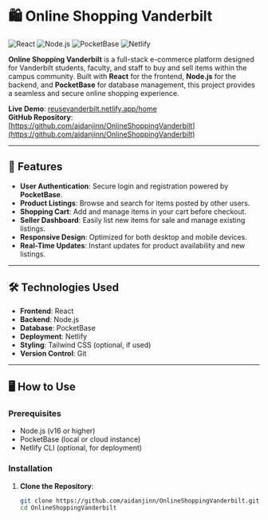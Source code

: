 # 🛍️ Online Shopping Vanderbilt

![React](https://img.shields.io/badge/React-18.2.0-%2361DAFB?logo=react)
![Node.js](https://img.shields.io/badge/Node.js-16.14.0-%23339933?logo=node.js)
![PocketBase](https://img.shields.io/badge/PocketBase-0.8.0-%23007ACC?logo=pocketbase)
![Netlify](https://img.shields.io/badge/Deployed%20on-Netlify-%2300C7B7?logo=netlify)

**Online Shopping Vanderbilt** is a full-stack e-commerce platform designed for Vanderbilt students, faculty, and staff to buy and sell items within the campus community. Built with **React** for the frontend, **Node.js** for the backend, and **PocketBase** for database management, this project provides a seamless and secure online shopping experience.

**Live Demo**: [reusevanderbilt.netlify.app/home](reusevanderbilt.netlify.app/home)  
**GitHub Repository**: [https://github.com/aidanjinn/OnlineShoppingVanderbilt](https://github.com/aidanjinn/OnlineShoppingVanderbilt)

---

## 🚀 **Features**

- **User Authentication**: Secure login and registration powered by **PocketBase**.
- **Product Listings**: Browse and search for items posted by other users.
- **Shopping Cart**: Add and manage items in your cart before checkout.
- **Seller Dashboard**: Easily list new items for sale and manage existing listings.
- **Responsive Design**: Optimized for both desktop and mobile devices.
- **Real-Time Updates**: Instant updates for product availability and new listings.

---

## 🛠️ **Technologies Used**

- **Frontend**: React
- **Backend**: Node.js
- **Database**: PocketBase
- **Deployment**: Netlify
- **Styling**: Tailwind CSS (optional, if used)
- **Version Control**: Git

---

## 🖥️ **How to Use**

### Prerequisites
- Node.js (v16 or higher)
- PocketBase (local or cloud instance)
- Netlify CLI (optional, for deployment)

### Installation

1. **Clone the Repository**:
   ```bash
   git clone https://github.com/aidanjinn/OnlineShoppingVanderbilt.git
   cd OnlineShoppingVanderbilt
